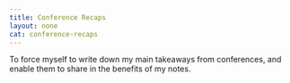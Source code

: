 ```yaml
---
title: Conference Recaps
layout: none
cat: conference-recaps
---
```

To force myself to write down my main takeaways from conferences, and enable them to share in the benefits of my notes.